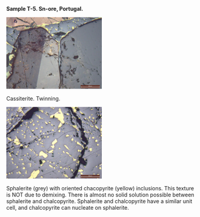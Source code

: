 **Sample T-5. Sn-ore, Portugal.**

<img src="https://github.com/DinaKlim/Jack_Voncken/blob/main/Ore_microscopy_samples/T5/T5_cst.jpg" alt="T5 cst" style="width:50%;">

Cassiterite. Twinning. 

<img src="https://github.com/DinaKlim/Jack_Voncken/blob/main/Ore_microscopy_samples/T5/T5_sph_ccp.jpg" alt="T5 sph cst" style="width:50%;">

Sphalerite (grey) with oriented chacopyrite (yellow) inclusions. This texture is NOT due to demixing. There is almost no solid solution possible between sphalerite and chalcopyrite. Sphalerite and chalcopyrite have a similar unit cell, and chalcopyrite can nucleate on sphalerite.

